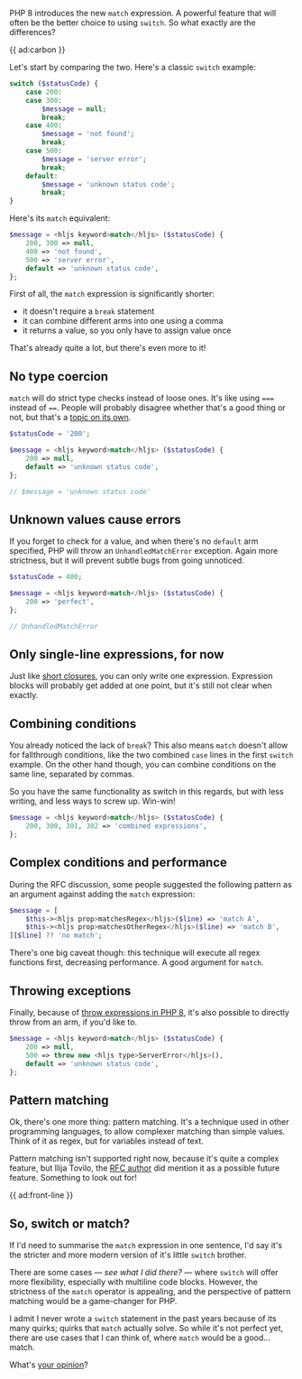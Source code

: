 PHP 8 introduces the new `match` expression. A powerful feature that will often be the better choice to using `switch`. So what exactly are the differences?

{{ ad:carbon }}

Let's start by comparing the two. Here's a classic `switch` example:

```php
switch ($statusCode) {
    case 200:
    case 300:
        $message = null;
        break;
    case 400:
        $message = 'not found';
        break;
    case 500:
        $message = 'server error';
        break;
    default:
        $message = 'unknown status code';
        break;
}
```

Here's its `match` equivalent:

```php
$message = <hljs keyword>match</hljs> ($statusCode) {
    200, 300 => null,
    400 => 'not found',
    500 => 'server error',
    default => 'unknown status code',
};
```

First of all, the `match` expression is significantly shorter:

- it doesn't require a `break` statement
- it can combine different arms into one using a comma
- it returns a value, so you only have to assign value once

That's already quite a lot, but there's even more to it!

## No type coercion

`match` will do strict type checks instead of loose ones. It's like using `===` instead of `==`.
People will probably disagree whether that's a good thing or not, but that's a [topic on its own](/blog/tests-and-types).

```php
$statusCode = '200';

$message = <hljs keyword>match</hljs> ($statusCode) {
    200 => null,
    default => 'unknown status code',
};

// $message = 'unknown status code'
```


## Unknown values cause errors

If you forget to check for a value, and when there's no `default` arm specified, PHP will throw an `UnhandledMatchError` exception. Again more strictness, but it will prevent subtle bugs from going unnoticed.  

```php
$statusCode = 400;

$message = <hljs keyword>match</hljs> ($statusCode) {
    200 => 'perfect',
};

// UnhandledMatchError
```

## Only single-line expressions, for now

Just like [short closures](/blog/short-closures-in-php), you can only write one expression. Expression blocks will probably get added at one point, but it's still not clear when exactly.

## Combining conditions

You already noticed the lack of `break`? This also means `match` doesn't allow for fallthrough conditions, like the two combined `case` lines in the first `switch` example. On the other hand though, you can combine conditions on the same line, separated by commas.

So you have the same functionality as switch in this regards, but with less writing, and less ways to screw up. Win-win!

```php
$message = <hljs keyword>match</hljs> ($statusCode) {
    200, 300, 301, 302 => 'combined expressions',
};
```

## Complex conditions and performance

During the RFC discussion, some people suggested the following pattern as an argument against adding the `match` expression:

```php
$message = [
    $this-><hljs prop>matchesRegex</hljs>($line) => 'match A',
    $this-><hljs prop>matchesOtherRegex</hljs>($line) => 'match B',
][$line] ?? 'no match';
```

There's one big caveat though: this technique will execute all regex functions first, decreasing performance. A good argument for `match`.

## Throwing exceptions

Finally, because of [throw expressions in PHP 8](/blog/new-in-php-8#throw-expression-rfc), it's also possible to directly throw from an arm, if you'd like to.

```php
$message = <hljs keyword>match</hljs> ($statusCode) {
    200 => null,
    500 => throw new <hljs type>ServerError</hljs>(),
    default => 'unknown status code',
};
```

## Pattern matching

Ok, there's one more thing: pattern matching. It's a technique used in other programming languages, to allow complexer matching than simple values. Think of it as regex, but for variables instead of text.

Pattern matching isn't supported right now, because it's quite a complex feature, but Ilija Tovilo, the [RFC author](*https://wiki.php.net/rfc/match_expression_v2) did mention it as a possible future feature. Something to look out for!

{{ ad:front-line }}

## So, switch or match?

If I'd need to summarise the `match` expression in one sentence, I'd say it's the stricter and more modern version of it's little `switch` brother.

There are some cases — _see what I did there?_ — where `switch` will offer more flexibility, especially with multiline code blocks. However, the strictness of the `match` operator is appealing, and the perspective of pattern matching would be a game-changer for PHP.

I admit I never wrote a `switch` statement in the past years because of its many quirks; quirks that `match` actually solve. So while it's not perfect yet, there are use cases that I can think of, where `match` would be a good… match.

What's [your opinion](*https://twitter.com/brendt_gd)?
